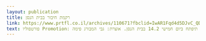 ```yaml
---
layout: publication
title: רקמת חיבור בבית הנסן
link: https://www.prtfl.co.il/archives/110671?fbclid=IwAR1Fqd4d5DJvC_QDtE6boW5TMBA5VFezgi7p1W3LCBn4neYwzbPhUN9V7HU
text: פורטפוליו Promotion: התערוכה רקמת חיבור, שמבקשת לפעול כמעין רקמת חיבור במציאות של סכסוך ושל הפרדה, תיפתח ביום חמישי 14.2 בבית הנסן. אוצרת: גבי המבורג פימה
---
```

